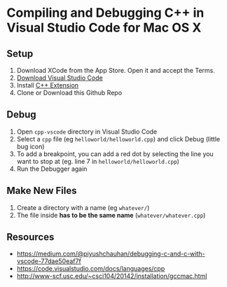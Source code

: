 # Compiling and Debugging C++ in Visual Studio Code for Mac OS X

## Setup
1. Download XCode from the App Store. Open it and accept the Terms.
2. [Download Visual Studio Code](https://code.visualstudio.com/)
3. Install [C++ Extension](https://marketplace.visualstudio.com/items?itemName=ms-vscode.cpptools)
4. Clone or Download this Github Repo

## Debug
1. Open `cpp-vscode` directory in Visual Studio Code
2. Select a `cpp` file (eg `helloworld/helloworld.cpp`) and click Debug (little bug icon)
3. To add a breakpoint, you can add a red dot by selecting the line you want to stop at (eg. line 7 in `helloworld/helloworld.cpp`)
4. Run the Debugger again

## Make New Files
1. Create a directory with a name (eg `whatever/`)
2. The file inside **has to be the same name** (`whatever/whatever.cpp`)

## Resources
* https://medium.com/@piyushchauhan/debugging-c-and-c-with-vscode-77dae50eaf7f
* https://code.visualstudio.com/docs/languages/cpp
* http://www-scf.usc.edu/~csci104/20142/installation/gccmac.html
